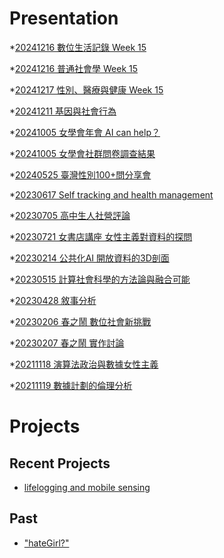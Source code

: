 # Presentation
*[20241216 數位生活記錄 Week 15](https://docs.google.com/presentation/d/e/2PACX-1vTQScvA0w0zsGPz4mHzDrl4YiX6_6cKSEg0t1Mg7XJcsgn3PULZrXP7nuGOufrRz0V6hBW-ft1g3Li2/pub?start=false&loop=false&delayms=3000)

*[20241216 普通社會學 Week 15]()

*[20241217 性別、醫療與健康 Week 15]()

*[20241211 基因與社會行為]()

*[20241005 女學會年會 AI can help？]()

*[20241005 女學會社群問卷調查結果]()

*[20240525 臺灣性別100+問分享會]()

*[20230617 Self tracking and health management]()

*[20230705 高中生人社營評論]()

*[20230721 女書店講座 女性主義對資料的探問]()

*[20230214 公共化AI 開放資料的3D剖面]()

*[20230515 計算社會科學的方法論與融合可能]()

*[20230428 敘事分析]()

*[20230206 春之鬧 數位社會新挑戰]()

*[20230207 春之鬧 實作討論]()


*[20211118 演算法政治與數據女性主義]()

*[20211119 數據計劃的倫理分析]()


# Projects

## Recent Projects
* [lifelogging and mobile sensing]()

## Past
* ["hateGirl?"]()

